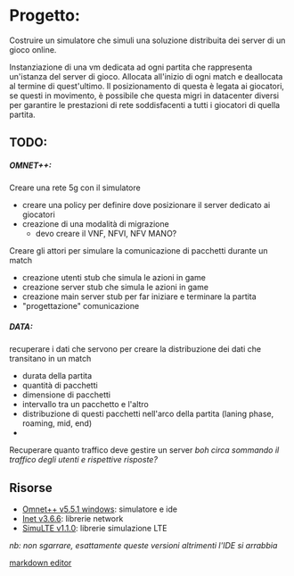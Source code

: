 # Progetto: 
Costruire un simulatore che simuli una soluzione distribuita dei server di un gioco online.
> 
Instanziazione di una vm dedicata ad ogni partita che rappresenta un'istanza del server di gioco. 
Allocata all'inizio di ogni match e deallocata al termine di quest'ultimo. 
Il posizionamento di questa è legata ai giocatori, se questi in movimento, è possibile che questa migri in datacenter diversi per garantire le prestazioni di rete soddisfacenti a tutti i giocatori di quella partita. 

## TODO: 
##### OMNET++: 
Creare una rete 5g con il simulatore
* creare una policy per definire dove posizionare il server dedicato ai giocatori
* creazione di una modalità di migrazione
  * devo creare il VNF, NFVI, NFV MANO?


Creare gli attori per simulare la comunicazione di pacchetti durante un match 
* creazione utenti stub che simula le azioni in game
* creazione server stub che simula le azioni in game
* creazione main server stub per far iniziare e terminare la partita
* "progettazione" comunicazione

##### DATA: 
recuperare i dati che servono per creare la distribuzione dei dati che transitano in un match
* durata della partita
* quantità di pacchetti 
* dimensione di pacchetti
* intervallo tra un pacchetto e l'altro 
* distribuzione di questi pacchetti nell'arco della partita (laning phase, roaming, mid, end) 
* 
Recuperare quanto traffico deve gestire un server 
*boh circa sommando il traffico degli utenti e rispettive risposte?*


## Risorse
* [Omnet++ v5.5.1 windows](https://github.com/omnetpp/omnetpp/releases/download/omnetpp-5.5.1/omnetpp-5.5.1-src-windows.zip): simulatore e ide
* [Inet v3.6.6](https://github.com/inet-framework/inet/releases/download/v3.6.6/inet-3.6.6-src.tgz): librerie network
* [SimuLTE v1.1.0](https://github.com/inet-framework/simulte/archive/v1.1.0.zip): librerie simulazione LTE

*nb: non sgarrare, esattamente queste versioni altrimenti l'IDE si arrabbia*

[markdown editor](https://dillinger.io/)